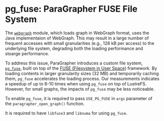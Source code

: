 # pg_fuse: ParaGrapher FUSE File System 

The [`webgraph`](src/webgraph.c) module, which loads graph in WebGraph format, uses the Java implementaion of
WebGraph. This may result in a large number of frequent accesses with small granularities (e.g., 128 kB per access)
to the underlying file system, degrading both the loading performance and stoarge performance.

To address this issue, ParaGrapher introduces a custom file system, [`pg_fuse`](src/pg_fuse.c), built on top of 
the [FUSE (Filesystem in User Space)](https://github.com/libfuse/libfuse/) framework. 
By loading contents in larger granularity sizes (32 MB) 
and temporarily caching them, `pg_fuse` accelerates the loading process. 
Our measurements indicates a speedup of up to 8-10 times when using `pg_fuse` on top of LustreFS. 
However, for small graphs,  the impacts of `pg_fuse` may be less noticeable.

To enable `pg_fuse`, it is required to pass `USE_PG_FUSE` in `args` parameter of
the `paragrapher_open_graph()` function.

It is required to have `libfuse3` and `libnuma` for using `pg_fuse`.
